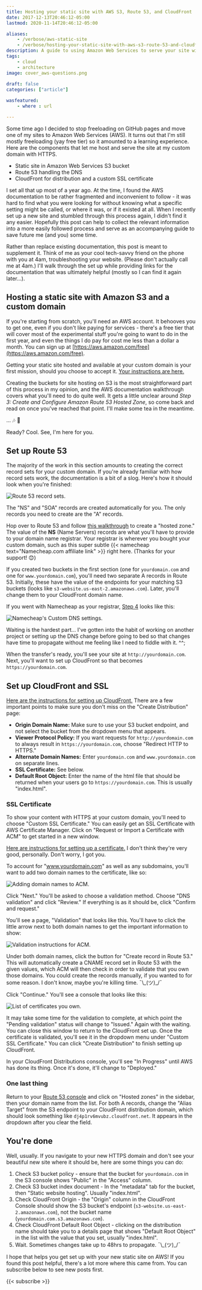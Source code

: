 ```yaml
---
title: Hosting your static site with AWS S3, Route 53, and CloudFront
date: 2017-12-13T20:46:12-05:00
lastmod: 2020-11-14T20:46:12-05:00

aliases:
    - /verbose/aws-static-site
    - /verbose/hosting-your-static-site-with-aws-s3-route-53-and-cloudfront
description: A guide to using Amazon Web Services to serve your site with HTTPS. For (almost) free.
tags:
    - cloud
    - architecture
image: cover_aws-questions.png
 
draft: false
categories: ["article"]

wasfeatured:
    - where : url

---
```


Some time ago I decided to stop freeloading on GitHub pages and move one of my sites to Amazon Web Services (AWS). It turns out that I'm still mostly freeloading (yay free tier) so it amounted to a learning experience. Here are the components that let me host and serve the site at my custom domain with HTTPS.

- Static site in Amazon Web Services S3 bucket
- Route 53 handling the DNS
- CloudFront for distribution and a custom SSL certificate

I set all that up most of a year ago. At the time, I found the AWS documentation to be rather fragmented and inconvenient to follow - it was hard to find what you were looking for without knowing what a specific setting might be called, or where it was, or if it existed at all. When I recently set up a new site and stumbled through this process again, I didn't find it any easier. Hopefully this post can help to collect the relevant information into a more easily followed process and serve as an accompanying guide to save future me (and you) some time.

Rather than replace existing documentation, this post is meant to supplement it. Think of me as your cool tech-savvy friend on the phone with you at 4am, troubleshooting your website. (Please don't actually call me at 4am.) I'll walk through the set up while providing links for the documentation that was ultimately helpful (mostly so I can find it again later...).

## Hosting a static site with Amazon S3 and a custom domain

If you're starting from scratch, you'll need an AWS account. It behooves you to get one, even if you don't like paying for services - there's a free tier that will cover most of the experimental stuff you're going to want to do in the first year, and even the things I do pay for cost me less than a dollar a month. You can sign up at [https://aws.amazon.com/free](https://aws.amazon.com/free).

Getting your static site hosted and available at your custom domain is your first mission, should you choose to accept it. [Your instructions are here.](http://docs.aws.amazon.com/AmazonS3/latest/dev/website-hosting-custom-domain-walkthrough.html)

Creating the buckets for site hosting on S3 is the most straightforward part of this process in my opinion, and the AWS documentation walkthrough covers what you'll need to do quite well. It gets a little unclear around *Step 3: Create and Configure Amazon Route 53 Hosted Zone*, so come back and read on once you've reached that point. I'll make some tea in the meantime.

... 🎶 🎵

Ready? Cool. See, I'm here for you.

## Set up Route 53

The majority of the work in this section amounts to creating the correct record sets for your custom domain. If you're already familiar with how record sets work, the documentation is a bit of a slog. Here's how it should look when you're finished:

![Route 53 record sets.](aws-recordsets.png#screenshot)

The "NS" and "SOA" records are created automatically for you. The only records you need to create are the "A" records.

Hop over to Route 53 and follow [this walkthrough](http://docs.aws.amazon.com/Route53/latest/DeveloperGuide/MigratingDNS.html) to create a "hosted zone." The value of the **NS** (Name Servers) records are what you'll have to provide to your domain name registrar. Your registrar is wherever you bought your custom domain, such as this super subtle {{< namecheap text="Namecheap.com affiliate link" >}} right here. (Thanks for your support! 😊)

If you created two buckets in the first section (one for `yourdomain.com` and one for `www.yourdomain.com`), you'll need two separate A records in Route 53. Initially, these have the value of the endpoints for your matching S3 buckets (looks like `s3-website.us-east-2.amazonaws.com`). Later, you'll change them to your CloudFront domain name.

If you went with Namecheap as your registrar, [Step 4](http://docs.aws.amazon.com/AmazonS3/latest/dev/website-hosting-custom-domain-walkthrough.html#root-domain-walkthrough-update-ns-record) looks like this:

![Namecheap's Custom DNS settings.](aws-namecheapdns.png#screenshot)

Waiting is the hardest part... I've gotten into the habit of working on another project or setting up the DNS change before going to bed so that changes have time to propagate without me feeling like I need to fiddle with it. ^^;

When the transfer's ready, you'll see your site at `http://yourdomain.com`. Next, you'll want to set up CloudFront so that becomes `https://yourdomain.com`.

## Set up CloudFront and SSL

[Here are the instructions for setting up CloudFront.](http://docs.aws.amazon.com/AmazonS3/latest/dev/website-hosting-cloudfront-walkthrough.html) There are a few important points to make sure you don't miss on the "Create Distribution" page:

- **Origin Domain Name:** Make sure to use your S3 bucket endpoint, and not select the bucket from the dropdown menu that appears.
- **Viewer Protocol Policy:** If you want requests for `http://yourdomain.com` to always result in `https://yourdomain.com`, choose "Redirect HTTP to HTTPS."
- **Alternate Domain Names:** Enter `yourdomain.com` and `www.yourdomain.com` on separate lines.
- **SSL Certificate:** See below.
- **Default Root Object:** Enter the name of the html file that should be returned when your users go to `https://yourdomain.com`. This is usually "index.html".

### SSL Certificate

To show your content with HTTPS at your custom domain, you'll need to choose "Custom SSL Certificate." You can easily get an SSL Certificate with AWS Certificate Manager. Click on "Request or Import a Certificate with ACM" to get started in a new window.

[Here are instructions for setting up a certificate.](http://docs.aws.amazon.com/acm/latest/userguide/gs-acm-request.html) I don't think they're very good, personally. Don't worry, I got you.

To account for "www.yourdomain.com" as well as any subdomains, you'll want to add two domain names to the certificate, like so:

![Adding domain names to ACM.](aws-acmdomains.png#screenshot)

Click "Next." You'll be asked to choose a validation method. Choose "DNS validation" and click "Review." If everything is as it should be, click "Confirm and request."

You'll see a page, "Validation" that looks like this. You'll have to click the little arrow next to both domain names to get the important information to show:

![Validation instructions for ACM.](aws-acmvalidation.png#screenshot)

Under both domain names, click the button for "Create record in Route 53." This will automatically create a CNAME record set in Route 53 with the given values, which ACM will then check in order to validate that you own those domains. You could create the records manually, if you wanted to for some reason. I don't know, maybe you're killing time. ¯\\\_(ツ)_/¯

Click "Continue." You'll see a console that looks like this:

![List of certificates you own.](aws-acmcertificates.png#screenshot)

It may take some time for the validation to complete, at which point the "Pending validation" status will change to "Issued." Again with the waiting. You can close this window to return to the CloudFront set up. Once the certificate is validated, you'll see it in the dropdown menu under "Custom SSL Certificate." You can click "Create Distribution" to finish setting up CloudFront.

In your CloudFront Distributions console, you'll see "In Progress" until AWS has done its thing. Once it's done, it'll change to "Deployed."

### One last thing

Return to your [Route 53 console](https://console.aws.amazon.com/route53/) and click on "Hosted zones" in the sidebar, then your domain name from the list. For both A records, change the "Alias Target" from the S3 endpoint to your CloudFront distribution domain, which should look something like `dj4p1rv6mvubz.cloudfront.net`. It appears in the dropdown after you clear the field.

## You're done

Well, usually. If you navigate to your new HTTPS domain and don't see your beautiful new site where it should be, here are some things you can do:

1. Check S3 bucket policy - ensure that the bucket for `yourdomain.com` in the S3 console shows "Public" in the "Access" column.
2. Check S3 bucket index document - In the "metadata" tab for the bucket, then "Static website hosting". Usually "index.html".
3. Check CloudFront Origin - the "Origin" column in the CloudFront Console should show the S3 bucket's endpoint (`s3-website.us-east-2.amazonaws.com`), not the bucket name (`yourdomain.com.s3.amazonaws.com`).
4. Check CloudFront Default Root Object - clicking on the distribution name should take you to a details page that shows "Default Root Object" in the list with the value that you set, usually "index.html".
5. Wait. Sometimes changes take up to 48hrs to propagate. ¯\\\_(ツ)_/¯

I hope that helps you get set up with your new static site on AWS! If you found this post helpful, there's a lot more where this came from. You can subscribe below to see new posts first.

{{< subscribe >}}
